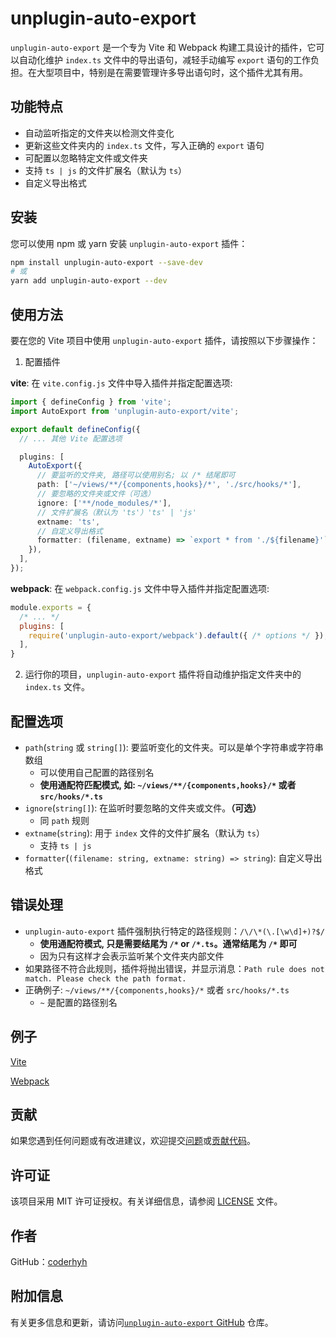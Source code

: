 # unplugin-auto-export

`unplugin-auto-export` 是一个专为 Vite 和 Webpack 构建工具设计的插件，它可以自动化维护 `index.ts` 文件中的导出语句，减轻手动编写 `export` 语句的工作负担。在大型项目中，特别是在需要管理许多导出语句时，这个插件尤其有用。

## 功能特点

- 自动监听指定的文件夹以检测文件变化
- 更新这些文件夹内的 `index.ts` 文件，写入正确的 `export` 语句
- 可配置以忽略特定文件或文件夹
- 支持 `ts | js` 的文件扩展名（默认为 `ts`）
- 自定义导出格式

## 安装

您可以使用 npm 或 yarn 安装 `unplugin-auto-export` 插件：

```bash
npm install unplugin-auto-export --save-dev
# 或
yarn add unplugin-auto-export --dev
```

## 使用方法

要在您的 Vite 项目中使用 `unplugin-auto-export` 插件，请按照以下步骤操作：

1. 配置插件

**vite**: 在 `vite.config.js` 文件中导入插件并指定配置选项:

```typescript
import { defineConfig } from 'vite';
import AutoExport from 'unplugin-auto-export/vite';

export default defineConfig({
  // ... 其他 Vite 配置选项

  plugins: [
    AutoExport({
      // 要监听的文件夹, 路径可以使用别名; 以 /* 结尾即可
      path: ['~/views/**/{components,hooks}/*', './src/hooks/*'],
      // 要忽略的文件夹或文件（可选）
      ignore: ['**/node_modules/*'],
      // 文件扩展名（默认为 'ts'）'ts' | 'js'
      extname: 'ts',
      // 自定义导出格式
      formatter: (filename, extname) => `export * from './${filename}'`
    }),
  ],
});
```

**webpack**: 在 `webpack.config.js` 文件中导入插件并指定配置选项:

```javascript
module.exports = {
  /* ... */
  plugins: [
    require('unplugin-auto-export/webpack').default({ /* options */ }),
  ],
}
```

2. 运行你的项目，`unplugin-auto-export` 插件将自动维护指定文件夹中的 `index.ts` 文件。

## 配置选项

- `path`(`string` 或 `string[]`): 要监听变化的文件夹。可以是单个字符串或字符串数组
  - 可以使用自己配置的路径别名
  - **使用通配符匹配模式, 如: `~/views/**/{components,hooks}/*` 或者 `src/hooks/*.ts`**
- `ignore`(`string[]`): 在监听时要忽略的文件夹或文件。**（可选）**
  - 同 `path` 规则
- `extname`(`string`): 用于 `index` 文件的文件扩展名（默认为 `ts`）
  - 支持 `ts | js`
- `formatter`(`(filename: string, extname: string) => string`): 自定义导出格式

## 错误处理

- `unplugin-auto-export` 插件强制执行特定的路径规则：`/\/\*(\.[\w\d]+)?$/`
  - **使用通配符模式, 只是需要结尾为 `/*` or `/*.ts`。通常结尾为 `/*` 即可**
  - 因为只有这样才会表示监听某个文件夹内部文件
- 如果路径不符合此规则，插件将抛出错误，并显示消息：`Path rule does not match. Please check the path format.`
- 正确例子: `~/views/**/{components,hooks}/*` 或者 `src/hooks/*.ts`
  - `~` 是配置的路径别名

## 例子

[Vite](/playground/vite)

[Webpack](/playground/webpack)

## 贡献

如果您遇到任何问题或有改进建议，欢迎提交[问题](https://github.com/coderhyh/unplugin-auto-export/issues)或[贡献代码](https://github.com/coderhyh/unplugin-auto-export)。

## 许可证

该项目采用 MIT 许可证授权。有关详细信息，请参阅 [LICENSE](/LICENSE) 文件。

## 作者

GitHub：[coderhyh](https://github.com/coderhyh)

## 附加信息

有关更多信息和更新，请访问[`unplugin-auto-export` GitHub](https://github.com/coderhyh/unplugin-auto-export) 仓库。
